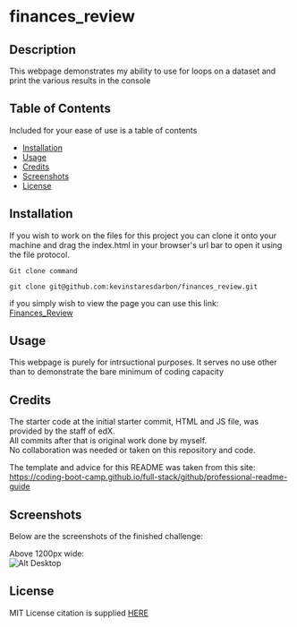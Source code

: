 # finances_review

## Description

This webpage demonstrates my ability to use for loops on a dataset and print the various results in the console

## Table of Contents

Included for your ease of use is a table of contents

- [Installation](#installation)
- [Usage](#usage)
- [Credits](#credits)
- [Screenshots](#screenshots)
- [License](#license)

## Installation
  
If you wish to work on the files for this project you can clone it onto your machine and drag the index.html in your browser's url bar to open it using the file protocol.  
  
```Git clone command```  
```
git clone git@github.com:kevinstaresdarbon/finances_review.git
```
  
if you simply wish to view the page you can use this link:  
[Finances_Review](https://kevinstaresdarbon.github.io/finances_review/)

## Usage
  
This webpage is purely for intrsuctional purposes.  It serves no use other than to demonstrate the bare minimum of coding capacity
  
## Credits
  
The starter code at the initial starter commit, HTML and JS file, was provided by the staff of edX.  
All commits after that is original work done by myself.  
No collaboration was needed or taken on this repository and code.  
  
The template and advice for this README was taken from this site:  
<https://coding-boot-camp.github.io/full-stack/github/professional-readme-guide>  
  
## Screenshots  
  
Below are the screenshots of the finished challenge:
  
Above 1200px wide:  
![Alt Desktop](./screenshot.png)  
 
  
## License  
  
MIT License citation is supplied [HERE](./LICENSE)

